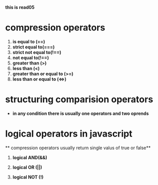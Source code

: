 **this is read05**  
# compression operators
1. **is equal to (==)**
2. **strict equal to(===)**
3.  **strict not equal to(!==)**
4.  **not equal to(!==)**
5.  **greater than (>)**
6.  **less than (<)**
7.  **greater than or equal to (>=)**
8.  **less than or equal to (<=>)**
# structuring comparision operators
 * **in any condition there is usually one operators and two oprends**
 #  logical operators in javascript
   ** compression operators usually return single valus of true or false**
   1. **logical AND(&&)**
     
   2. **logical OR (||)**
   3. **logical NOT (!)**

 
